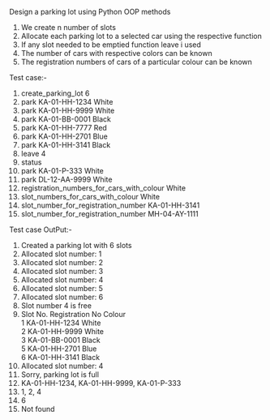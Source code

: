 Design a parking lot using Python OOP methods

1. We create n number of slots
2. Allocate each parking lot to a selected car using the respective function
3. If any slot needed to be emptied function leave i used
4. The number of cars with respective colors can be known
5. The registration numbers of cars of a particular colour can be known

Test case:-

1. create_parking_lot 6
2. park KA-01-HH-1234 White
3. park KA-01-HH-9999 White
4. park KA-01-BB-0001 Black
5. park KA-01-HH-7777 Red
6. park KA-01-HH-2701 Blue
7. park KA-01-HH-3141 Black
8. leave 4
9. status
10. park KA-01-P-333 White
11. park DL-12-AA-9999 White
12. registration_numbers_for_cars_with_colour White
13. slot_numbers_for_cars_with_colour White
14. slot_number_for_registration_number KA-01-HH-3141
15. slot_number_for_registration_number MH-04-AY-1111

Test case OutPut:-

1. Created a parking lot with 6 slots
2. Allocated slot number: 1
3. Allocated slot number: 2
4. Allocated slot number: 3
5. Allocated slot number: 4
6. Allocated slot number: 5
7. Allocated slot number: 6
8. Slot number 4 is free
9. Slot No. Registration No Colour  
   1 KA-01-HH-1234 White  
   2 KA-01-HH-9999 White  
   3 KA-01-BB-0001 Black  
   5 KA-01-HH-2701 Blue  
   6 KA-01-HH-3141 Black
10. Allocated slot number: 4
11. Sorry, parking lot is full
12. KA-01-HH-1234, KA-01-HH-9999, KA-01-P-333
13. 1, 2, 4
14. 6
15. Not found
